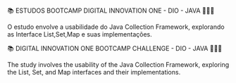 📚 ESTUDOS BOOTCAMP DIGITAL INNOVATION ONE - DIO - JAVA 👨🏻‍💻

O estudo envolve a usabilidade do Java Collection Framework, explorando as Interface List,Set,Map e suas implementações.

📚 DIGITAL INNOVATION ONE BOOTCAMP CHALLENGE - DIO - JAVA 👨🏻‍💻

The study involves the usability of the Java Collection Framework, exploring the List, Set, and Map interfaces and their implementations.
